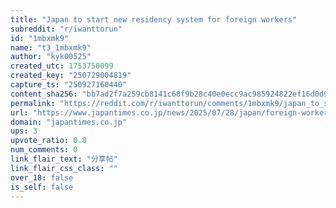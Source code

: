 ```yaml
---
title: "Japan to start new residency system for foreign workers"
subreddit: "r/iwanttorun"
id: "1mbxmk9"
name: "t3_1mbxmk9"
author: "kyk00525"
created_utc: 1753750099
created_key: "250729004819"
capture_ts: "250927160440"
content_sha256: "bb7ad2f7a259cb8141c68f9b28c40e0ecc9ac985924822ef16d0d96ccbcbf977"
permalink: "https://reddit.com/r/iwanttorun/comments/1mbxmk9/japan_to_start_new_residency_system_for_foreign/"
url: "https://www.japantimes.co.jp/news/2025/07/28/japan/foreign-workers-new-residency-system/"
domain: "japantimes.co.jp"
ups: 3
upvote_ratio: 0.8
num_comments: 0
link_flair_text: "分享帖"
link_flair_css_class: ""
over_18: false
is_self: false
---
```


